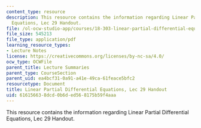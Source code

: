 ```yaml
---
content_type: resource
description: This resource contains the information regarding Linear Partial Differential
  Equations, Lec 29 Handout.
file: /ol-ocw-studio-app/courses/18-303-linear-partial-differential-equations-analysis-and-numerics-fall-2014/616156638dcd0b6ded568175b59f4aaa_MIT18_303F14_waveguide.pdf
file_size: 545213
file_type: application/pdf
learning_resource_types:
- Lecture Notes
license: https://creativecommons.org/licenses/by-nc-sa/4.0/
ocw_type: OCWFile
parent_title: Lecture Summaries
parent_type: CourseSection
parent_uid: ea4bcf31-0a91-a41e-49ca-61feace5bfc2
resourcetype: Document
title: Linear Partial Differential Equations, Lec 29 Handout
uid: 61615663-8dcd-0b6d-ed56-8175b59f4aaa
---
```

This resource contains the information regarding Linear Partial Differential Equations, Lec 29 Handout.